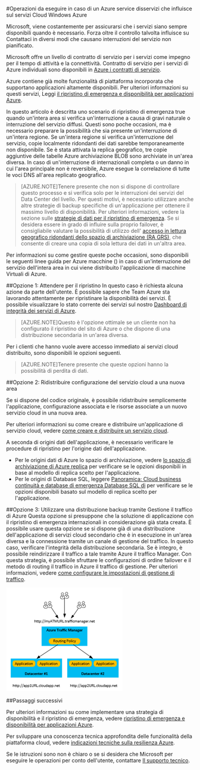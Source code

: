 <properties
    pageTitle="Operazioni da eseguire in caso di un Azure service disservizi che influisce sul servizi Cloud Windows Azure | Microsoft Azure"
    description="Informazioni sulle operazioni da eseguire in caso di un'interruzione di Azure servizio che influisce sul servizi Cloud Windows Azure."
    services="cloud-services"
    documentationCenter=""
    authors="kmouss"
    manager="drewm"
    editor=""/>

<tags
    ms.service="cloud-services"
    ms.workload="cloud-services"
    ms.tgt_pltfrm="na"
    ms.devlang="na"
    ms.topic="article"
    ms.date="05/16/2016"
    ms.author="kmouss;aglick"/>

#<a name="what-to-do-in-the-event-of-an-azure-service-disruption-that-impacts-azure-cloud-services"></a>Operazioni da eseguire in caso di un Azure service disservizi che influisce sul servizi Cloud Windows Azure

Microsoft, viene costantemente per assicurarsi che i servizi siano sempre disponibili quando è necessario. Forza oltre il controllo talvolta influisce su Contattaci in diversi modi che causano interruzioni del servizio non pianificato.

Microsoft offre un livello di contratto di servizio per i servizi come impegno per il tempo di attività e la connettività. Contratto di servizio per i servizi di Azure individuali sono disponibili in [Azure i contratti di servizio](https://azure.microsoft.com/support/legal/sla/).

Azure contiene già molte funzionalità di piattaforma incorporata che supportano applicazioni altamente disponibili. Per ulteriori informazioni su questi servizi, Leggi [il ripristino di emergenza e disponibilità per applicazioni Azure](../resiliency/resiliency-disaster-recovery-high-availability-azure-applications.md).

In questo articolo è descritta uno scenario di ripristino di emergenza true quando un'intera area si verifica un'interruzione a causa di gravi naturale o interruzione del servizio diffusi. Questi sono poche occasioni, ma è necessario preparare la possibilità che sia presente un'interruzione di un'intera regione. Se un'intera regione si verifica un'interruzione del servizio, copie localmente ridondanti dei dati sarebbe temporaneamente non disponibile. Se è stata attivata la replica geografico, tre copie aggiuntive delle tabelle Azure archiviazione BLOB sono archiviate in un'area diversa. In caso di un'interruzione di internazionali completa o un danno in cui l'area principale non è reversibile, Azure esegue la correlazione di tutte le voci DNS all'area replicato geografico.

>[AZURE.NOTE]Tenere presente che non si dispone di controllare questo processo e si verifica solo per le interruzioni dei servizi del Data Center del livello. Per questi motivi, è necessario utilizzare anche altre strategie di backup specifiche di un'applicazione per ottenere il massimo livello di disponibilità. Per ulteriori informazioni, vedere la sezione sulle [strategie di dati per il ripristino di emergenza](../resiliency/resiliency-disaster-recovery-high-availability-azure-applications.md#DSDR). Se si desidera essere in grado di influire sulla proprio failover, è consigliabile valutare la possibilità di utilizzo dell' [accesso in lettura geografico ridondanti dello spazio di archiviazione (RA GRS)](../storage/storage-redundancy.md#read-access-geo-redundant-storage), che consente di creare una copia di sola lettura dei dati in un'altra area.

Per informazioni su come gestire queste poche occasioni, sono disponibili le seguenti linee guida per Azure macchine () in caso di un'interruzione del servizio dell'intera area in cui viene distribuito l'applicazione di macchine Virtuali di Azure.

##<a name="option-1-wait-for-recovery"></a>Opzione 1: Attendere per il ripristino
In questo caso è richiesta alcuna azione da parte dell'utente. È possibile sapere che Team Azure sta lavorando attentamente per ripristinare la disponibilità dei servizi. È possibile visualizzare lo stato corrente dei servizi sul nostro [Dashboard di integrità dei servizi di Azure](https://azure.microsoft.com/status/).

>[AZURE.NOTE]Questo è l'opzione ottimale se un cliente non ha configurato il ripristino del sito di Azure o che dispone di una distribuzione secondaria in un'area diversa.

Per i clienti che hanno vuole avere accesso immediato ai servizi cloud distribuito, sono disponibili le opzioni seguenti.

>[AZURE.NOTE]Tenere presente che queste opzioni hanno la possibilità di perdita di dati.     

##<a name="option-2-re-deploy-your-cloud-service-configuration-to-a-new-region"></a>Opzione 2: Ridistribuire configurazione del servizio cloud a una nuova area

Se si dispone del codice originale, è possibile ridistribuire semplicemente l'applicazione, configurazione associata e le risorse associate a un nuovo servizio cloud in una nuova area.  

Per ulteriori informazioni su come creare e distribuire un'applicazione di servizio cloud, vedere [come creare e distribuire un servizio cloud](./cloud-services-how-to-create-deploy-portal.md).

A seconda di origini dati dell'applicazione, è necessario verificare le procedure di ripristino per l'origine dati dell'applicazione.
  * Per le origini dati di Azure lo spazio di archiviazione, vedere [lo spazio di archiviazione di Azure replica](../storage/storage-redundancy.md#read-access-geo-redundant-storage) per verificare se le opzioni disponibili in base al modello di replica scelto per l'applicazione.
  * Per le origini di Database SQL, leggere [Panoramica: Cloud business continuità e database di emergenza Database SQL di](../sql-database/sql-database-business-continuity.md) per verificare se le opzioni disponibili basato sul modello di replica scelto per l'applicazione.

##<a name="option-3-use-a-backup-deployment-through-azure-traffic-manager"></a>Opzione 3: Utilizzare una distribuzione backup tramite Gestione il traffico di Azure
Questa opzione si presuppone che la soluzione di applicazione con il ripristino di emergenza internazionali in considerazione già stata creata. È possibile usare questa opzione se si dispone già di una distribuzione dell'applicazione di servizi cloud secondario che è in esecuzione in un'area diversa e la connessione tramite un canale di gestione del traffico. In questo caso, verificare l'integrità della distribuzione secondaria. Se è integro, è possibile reindirizzare il traffico a tale tramite Azure il traffico Manager. Con questa strategia, è possibile sfruttare le configurazioni di ordine failover e il metodo di routing il traffico in Azure il traffico di gestione. Per ulteriori informazioni, vedere [come configurare le impostazioni di gestione di traffico](../traffic-manager/traffic-manager-overview.md#how-to-configure-traffic-manager-settings).

![Bilanciamento del carico servizi Cloud Windows Azure in aree geografiche con Azure il traffico Manager](./media/cloud-services-disaster-recovery-guidance/using-azure-traffic-manager.png)

##<a name="next-steps"></a>Passaggi successivi

Per ulteriori informazioni su come implementare una strategia di disponibilità e il ripristino di emergenza, vedere [ripristino di emergenza e disponibilità per applicazioni Azure](../resiliency/resiliency-disaster-recovery-high-availability-azure-applications.md).

Per sviluppare una conoscenza tecnica approfondita delle funzionalità della piattaforma cloud, vedere [indicazioni tecniche sulla resilienza Azure](../resiliency/resiliency-technical-guidance.md).

Se le istruzioni sono non è chiaro o se si desidera che Microsoft per eseguire le operazioni per conto dell'utente, contattare [Il supporto tecnico](https://portal.azure.com/#blade/Microsoft_Azure_Support/HelpAndSupportBlade).
